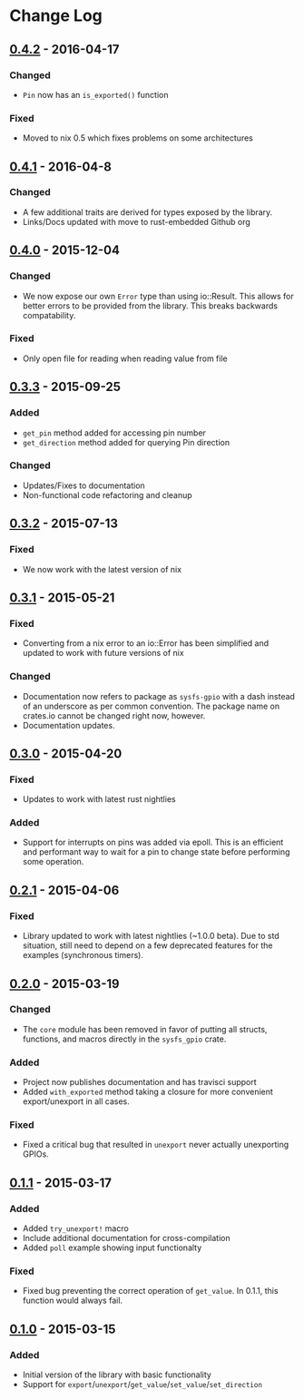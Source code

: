 # Change Log

## [0.4.2] - 2016-04-17

### Changed

- `Pin` now has an `is_exported()` function

### Fixed

- Moved to nix 0.5 which fixes problems on some architectures

## [0.4.1] - 2016-04-8

### Changed

- A few additional traits are derived for types exposed by the library.
- Links/Docs updated with move to rust-embedded Github org

## [0.4.0] - 2015-12-04

### Changed

- We now expose our own `Error` type than using io::Result.
  This allows for better errors to be provided from the library.
  This breaks backwards compatability.

### Fixed

- Only open file for reading when reading value from file

## [0.3.3] - 2015-09-25

### Added

- `get_pin` method added for accessing pin number
- `get_direction` method added for querying Pin direction

### Changed

- Updates/Fixes to documentation
- Non-functional code refactoring and cleanup

## [0.3.2] - 2015-07-13

### Fixed

- We now work with the latest version of nix

## [0.3.1] - 2015-05-21

### Fixed

- Converting from a nix error to an io::Error has been simplified and
  updated to work with future versions of nix

### Changed

- Documentation now refers to package as `sysfs-gpio` with a dash
  instead of an underscore as per common convention.  The package
  name on crates.io cannot be changed right now, however.
- Documentation updates.

## [0.3.0] - 2015-04-20

### Fixed

- Updates to work with latest rust nightlies

### Added

- Support for interrupts on pins was added via epoll.  This is an
  efficient and performant way to wait for a pin to change state
  before performing some operation.

## [0.2.1] - 2015-04-06

### Fixed

- Library updated to work with latest nightlies (~1.0.0 beta).  Due to
  std situation, still need to depend on a few deprecated features for
  the examples (synchronous timers).

## [0.2.0] - 2015-03-19

### Changed
- The `core` module has been removed in favor of putting all
  structs, functions, and macros directly in the `sysfs_gpio`
  crate.

### Added
- Project now publishes documentation and has travisci support
- Added `with_exported` method taking a closure for more convenient
  export/unexport in all cases.

### Fixed
- Fixed a critical bug that resulted in `unexport` never actually
  unexporting GPIOs.

## [0.1.1] - 2015-03-17

### Added
- Added `try_unexport!` macro
- Include additional documentation for cross-compilation
- Added `poll` example showing input functionalty

### Fixed
- Fixed bug preventing the correct operation of `get_value`.  In 0.1.1,
  this function would always fail.

## [0.1.0] - 2015-03-15

### Added
- Initial version of the library with basic functionality
- Support for `export`/`unexport`/`get_value`/`set_value`/`set_direction`

[unreleased]: https://github.com/posborne/rust-sysfs-gpio/compare/0.4.2...HEAD
[0.4.2]: https://github.com/posborne/rust-sysfs-gpio/compare/0.4.1...0.4.2
[0.4.1]: https://github.com/posborne/rust-sysfs-gpio/compare/0.4.0...0.4.1
[0.4.0]: https://github.com/posborne/rust-sysfs-gpio/compare/0.3.3...0.4.0
[0.3.3]: https://github.com/posborne/rust-sysfs-gpio/compare/0.3.2...0.3.3
[0.3.2]: https://github.com/posborne/rust-sysfs-gpio/compare/0.3.1...0.3.2
[0.3.1]: https://github.com/posborne/rust-sysfs-gpio/compare/0.3.0...0.3.1
[0.3.0]: https://github.com/posborne/rust-sysfs-gpio/compare/0.2.1...0.3.0
[0.2.1]: https://github.com/posborne/rust-sysfs-gpio/compare/0.2.0...0.2.1
[0.2.0]: https://github.com/posborne/rust-sysfs-gpio/compare/0.1.1...0.2.0
[0.1.1]: https://github.com/posborne/rust-sysfs-gpio/compare/0.1.0...0.1.1
[0.1.0]: https://github.com/posborne/rust-sysfs-gpio/compare/33b28ae3115d91ae6612245e5b8d8c636dcdb69c...0.1.0
